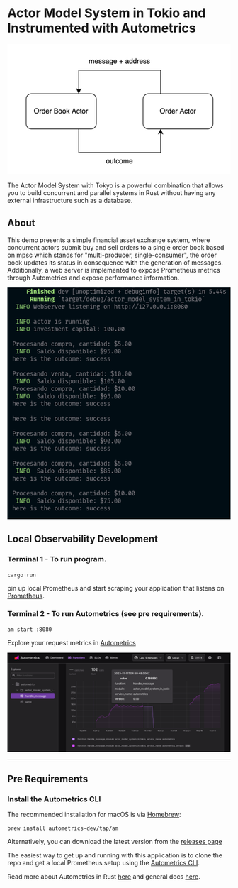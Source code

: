 # Actor Model System in Tokio and Instrumented with Autometrics

![](./public/img/scheme.png)

The Actor Model System with Tokyo is a powerful combination that allows you to build concurrent and parallel systems in Rust without having any external infrastructure such as a database.

## About
This demo presents a simple financial asset exchange system, where concurrent actors submit buy and sell orders to a single order book based on mpsc which stands for "multi-producer, single-consumer", the order book updates its status in consequence with the generation of messages. Additionally, a web server is implemented to expose Prometheus metrics through Autometrics and expose performance information.

![](./public/img/output.png)

## Local Observability Development

### Terminal 1 - To run program.
``` 
cargo run
```
pin up local Prometheus and start scraping your application that listens on [Prometheus](http://localhost:8080/metrics).

### Terminal 2 - To run Autometrics (see pre requirements).
```
am start :8080
```
Explore your request metrics in [Autometrics](http://127.0.0.1:6789/explorer/#/functions/details/s/autometrics/m/actor_model_system_in_tokio/handle_message)

![](./public/img/autometrics.png)

<hr/> 

## Pre Requirements

### Install the Autometrics CLI

The recommended installation for macOS is via [Homebrew](https://brew.sh/):

```
brew install autometrics-dev/tap/am
```

Alternatively, you can download the latest version from the [releases page](https://github.com/autometrics-dev/am/releases)

The easiest way to get up and running with this application is to clone the repo and get a local Prometheus setup using the [Autometrics CLI](https://github.com/autometrics-dev/am).


Read more about Autometrics in Rust [here](https://github.com/autometrics-dev/autometrics-rs) and general docs [here](https://docs.autometrics.dev/).